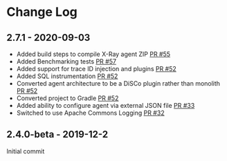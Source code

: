 # Change Log

## 2.7.1 - 2020-09-03
* Added build steps to compile X-Ray agent ZIP [PR #55](https://github.com/aws/aws-xray-java-agent/pull/55)
* Added Benchmarking tests [PR #57](https://github.com/aws/aws-xray-java-agent/pull/57)
* Added support for trace ID injection and plugins [PR #52](https://github.com/aws/aws-xray-java-agent/pull/52)
* Added SQL instrumentation [PR #52](https://github.com/aws/aws-xray-java-agent/pull/52)
* Converted agent architecture to be a DiSCo plugin rather than monolith [PR #52](https://github.com/aws/aws-xray-java-agent/pull/52)
* Converted project to Gradle [PR #52](https://github.com/aws/aws-xray-java-agent/pull/52)
* Added ability to configure agent via external JSON file [PR #33](https://github.com/aws/aws-xray-java-agent/pull/33)
* Switched to use Apache Commons Logging [PR #32](https://github.com/aws/aws-xray-java-agent/pull/32)

## 2.4.0-beta - 2019-12-2
Initial commit